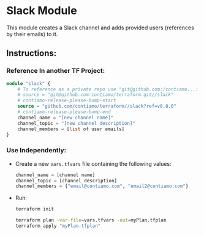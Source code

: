 # Slack Module

This module creates a Slack channel and adds provided users (references by their emails) to it.

## Instructions:

### Reference In another TF Project:
```terraform
module "slack" {
    # To reference as a private repo use "git@github.com:/contiamo...:
    # source = "git@github.com:contiamo/terraform.git//slack"
    # contiamo-release-please-bump-start
    source = "github.com/contiamo/terraform//slack?ref=v0.8.0"
    # contiamo-release-please-bump-end
    channel_name = "[new channel name]"
    channel_topic = "[new channel description]"
    channel_members = [list of user emails]
}
```

### Use Independently:
- Create a new `vars.tfvars` file containing the following values:

    ```tfvars
    channel_name = [channel name]
    channel_topic = [channel description]
    channel_members = {"email@contiamo.com", "email2@contiamo.com"}
    ```

- Run:
    ```bash
    terraform init

    terraform plan -var-file=vars.tfvars -out=myPlan.tfplan
    terraform apply "myPlan.tfplan"
    ```

